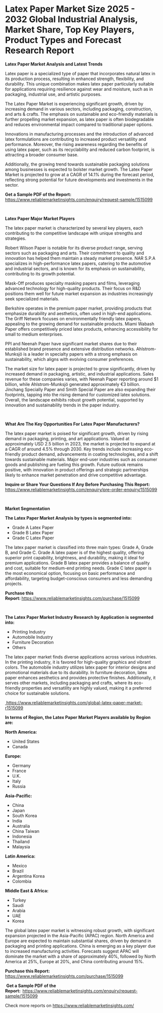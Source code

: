 <p><h1>Latex Paper Market Size 2025 - 2032 Global Industrial Analysis, Market Share, Top Key Players, Product Types and Forecast Research Report</h1></p><p><strong>Latex Paper Market Analysis and Latest Trends</strong></p>
<p><p>Latex paper is a specialized type of paper that incorporates natural latex in its production process, resulting in enhanced strength, flexibility, and durability. This unique combination makes latex paper particularly suitable for applications requiring resilience against wear and moisture, such as in packaging, industrial use, and artistic purposes.</p><p>The Latex Paper Market is experiencing significant growth, driven by increasing demand in various sectors, including packaging, construction, and arts & crafts. The emphasis on sustainable and eco-friendly materials is further propelling market expansion, as latex paper is often biodegradable and reduces environmental impact compared to traditional paper options.</p><p>Innovations in manufacturing processes and the introduction of advanced latex formulations are contributing to increased product versatility and performance. Moreover, the rising awareness regarding the benefits of using latex paper, such as its recyclability and reduced carbon footprint, is attracting a broader consumer base.</p><p>Additionally, the growing trend towards sustainable packaging solutions among businesses is expected to bolster market growth. The Latex Paper Market is projected to grow at a CAGR of 14.1% during the forecast period, reflecting strong potential for future developments and investments in the sector.</p></p>
<p><strong>Get a Sample PDF of the Report:&nbsp;</strong> <a href="https://www.reliablemarketinsights.com/enquiry/request-sample/1515099?utm_campaign=2130&utm_medium=2&utm_source=Github&utm_content=ia&utm_term=30012025&utm_id=latex-paper">https://www.reliablemarketinsights.com/enquiry/request-sample/1515099</a></p>
<p>&nbsp;</p>
<p><strong>Latex Paper Major Market Players</strong></p>
<p><p>The latex paper market is characterized by several key players, each contributing to the competitive landscape with unique strengths and strategies.</p><p>Robert Wilson Paper is notable for its diverse product range, serving sectors such as packaging and arts. Their commitment to quality and innovation has helped them maintain a steady market presence. NAR S.P.A specializes in high-performance latex papers, catering to the automotive and industrial sectors, and is known for its emphasis on sustainability, contributing to its growth potential.</p><p>Mask-Off produces specialty masking papers and films, leveraging advanced technology for high-quality products. Their focus on R&D positions them well for future market expansion as industries increasingly seek specialized materials.</p><p>Berkshire operates in the premium paper market, providing products that emphasize durability and aesthetics, often used in high-end applications. The Griff Network focuses on environmentally friendly latex papers, appealing to the growing demand for sustainable products. Miami Wabash Paper offers competitively priced latex products, enhancing accessibility for small to medium enterprises.</p><p>PPI and Neenah Paper have significant market shares due to their established brand presence and extensive distribution networks. Ahlstrom-Munksjö is a leader in specialty papers with a strong emphasis on sustainability, which aligns with evolving consumer preferences.</p><p>The market size for latex paper is projected to grow significantly, driven by increased demand in packaging, artistic, and industrial applications. Sales revenue for these companies varies, with Neenah Paper reporting around $1 billion, while Ahlstrom-Munksjö generated approximately €3 billion. Jinchang Specially Paper and Smith Special Paper are also expanding their footprints, tapping into the rising demand for customized latex solutions. Overall, the landscape exhibits robust growth potential, supported by innovation and sustainability trends in the paper industry.</p></p>
<p>&nbsp;</p>
<p><strong>What Are The Key Opportunities For Latex Paper Manufacturers?</strong></p>
<p><p>The latex paper market is poised for significant growth, driven by rising demand in packaging, printing, and art applications. Valued at approximately USD 2.5 billion in 2023, the market is projected to expand at a CAGR of around 4.5% through 2030. Key trends include increasing eco-friendly product demand, advancements in coating technologies, and a shift towards sustainable materials. Major end-user industries such as consumer goods and publishing are fueling this growth. Future outlook remains positive, with innovation in product offerings and strategic partnerships likely to enhance market penetration and drive competitive advantage.</p></p>
<p><strong>Inquire or Share Your Questions If Any Before Purchasing This Report:</strong> <a href="https://www.reliablemarketinsights.com/enquiry/pre-order-enquiry/1515099?utm_campaign=2130&utm_medium=2&utm_source=Github&utm_content=ia&utm_term=30012025&utm_id=latex-paper">https://www.reliablemarketinsights.com/enquiry/pre-order-enquiry/1515099</a></p>
<p>&nbsp;</p>
<p><strong>Market Segmentation</strong></p>
<p><strong>The Latex Paper Market Analysis by types is segmented into:</strong></p>
<p><ul><li>Grade A Latex Paper</li><li>Grade B Latex Paper</li><li>Grade C Latex Paper</li></ul></p>
<p><p>The latex paper market is classified into three main types: Grade A, Grade B, and Grade C. Grade A latex paper is of the highest quality, offering superior print capability, brightness, and durability, making it ideal for premium applications. Grade B latex paper provides a balance of quality and cost, suitable for medium-end printing needs. Grade C latex paper is the most economical option, focusing on basic performance and affordability, targeting budget-conscious consumers and less demanding projects.</p></p>
<p><strong>Purchase this Report:&nbsp;</strong><a href="https://www.reliablemarketinsights.com/purchase/1515099?utm_campaign=2130&utm_medium=2&utm_source=Github&utm_content=ia&utm_term=30012025&utm_id=latex-paper">https://www.reliablemarketinsights.com/purchase/1515099</a></p>
<p>&nbsp;</p>
<p><strong>The Latex Paper Market Industry Research by Application is segmented into:</strong></p>
<p><ul><li>Printing Industry</li><li>Automobile Industry</li><li>Furniture Decoration</li><li>Others</li></ul></p>
<p><p>The latex paper market finds diverse applications across various industries. In the printing industry, it is favored for high-quality graphics and vibrant colors. The automobile industry utilizes latex paper for interior designs and promotional materials due to its durability. In furniture decoration, latex paper enhances aesthetics and provides protective finishes. Additionally, it serves other markets, including packaging and crafts, where its eco-friendly properties and versatility are highly valued, making it a preferred choice for sustainable solutions.</p></p>
<p><a href="https://www.reliablemarketinsights.com/global-latex-paper-market-r1515099?utm_campaign=2130&utm_medium=2&utm_source=Github&utm_content=ia&utm_term=30012025&utm_id=latex-paper">&nbsp;https://www.reliablemarketinsights.com/global-latex-paper-market-r1515099</a></p>
<p><strong>In terms of Region, the Latex Paper Market Players available by Region are:</strong></p>
<p>
    <p> <strong> North America: </strong>
        <ul>
            <li>United States</li>
            <li>Canada</li>
        </ul>
        </p> 
    <p> <strong> Europe: </strong>
        <ul>
            <li>Germany</li>
            <li>France</li>
            <li>U.K.</li>
            <li>Italy</li>
            <li>Russia</li>
        </ul>
        </p> 
    <p> <strong> Asia-Pacific: </strong>
        <ul>
            <li>China</li>
            <li>Japan</li>
            <li>South Korea</li>
            <li>India</li>
            <li>Australia</li>
            <li>China Taiwan</li>
            <li>Indonesia</li>
            <li>Thailand</li>
            <li>Malaysia</li>
        </ul>
        </p> 
    <p> <strong> Latin America: </strong>
        <ul>
            <li>Mexico</li>
            <li>Brazil</li>
            <li>Argentina Korea</li>
            <li>Colombia</li>
        </ul>
        </p> 
    <p> <strong> Middle East & Africa: </strong>
        <ul>
            <li>Turkey</li>
            <li>Saudi</li>
            <li>Arabia</li>
            <li>UAE</li>
            <li>Korea</li>
        </ul>
    </p>
    </p>
<p><p>The global latex paper market is witnessing robust growth, with significant expansion projected in the Asia-Pacific (APAC) region. North America and Europe are expected to maintain substantial shares, driven by demand in packaging and printing applications. China is emerging as a key player due to increased manufacturing activities. Forecasts suggest APAC will dominate the market with a share of approximately 40%, followed by North America at 25%, Europe at 20%, and China contributing around 15%.</p></p>
<p><strong>Purchase this Report: </strong><a href="https://www.reliablemarketinsights.com/purchase/1515099?utm_campaign=2130&utm_medium=2&utm_source=Github&utm_content=ia&utm_term=30012025&utm_id=latex-paper">https://www.reliablemarketinsights.com/purchase/1515099</a></p>
<p>&nbsp;<strong>Get a Sample PDF of the Report:&nbsp;&nbsp;</strong><a href="https://www.reliablemarketinsights.com/enquiry/request-sample/1515099?utm_campaign=2130&utm_medium=2&utm_source=Github&utm_content=ia&utm_term=30012025&utm_id=latex-paper">https://www.reliablemarketinsights.com/enquiry/request-sample/1515099</a></p>
<p><strong></strong></p>
<p>Check more reports on <a href="https://www.reliablemarketinsights.com/?utm_campaign=2130&utm_medium=2&utm_source=Github&utm_content=ia&utm_term=30012025&utm_id=latex-paper">https://www.reliablemarketinsights.com/</a></p>